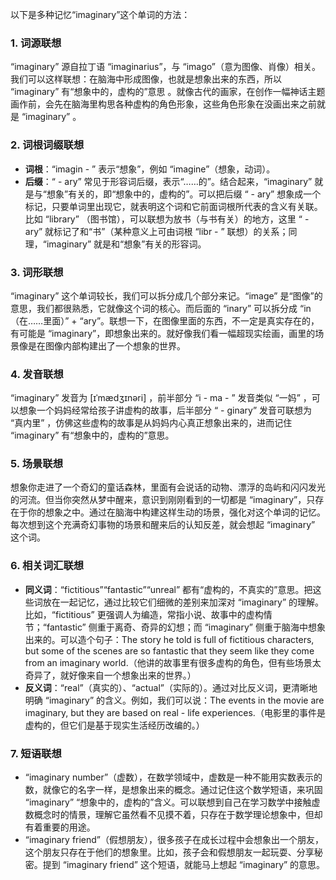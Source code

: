 以下是多种记忆“imaginary”这个单词的方法：

### 1. 词源联想
“imaginary” 源自拉丁语 “imaginarius”，与 “imago”（意为图像、肖像）相关。我们可以这样联想：在脑海中形成图像，也就是想象出来的东西，所以 “imaginary” 有“想象中的，虚构的”意思 。就像古代的画家，在创作一幅神话主题画作前，会先在脑海里构思各种虚构的角色形象，这些角色形象在没画出来之前就是 “imaginary” 。

### 2. 词根词缀联想
 - **词根**：“imagin - ” 表示“想象”，例如 “imagine”（想象，动词）。
 - **后缀**：“ - ary” 常见于形容词后缀，表示“……的”。结合起来，“imaginary” 就是与“想象”有关的，即“想象中的，虚构的”。可以把后缀 “ - ary” 想象成一个标记，只要单词里出现它，就表明这个词和它前面词根所代表的含义有关联。比如 “library” （图书馆），可以联想为放书（与书有关）的地方，这里 “ - ary” 就标记了和“书”（某种意义上可由词根 “libr - ” 联想）的关系；同理，“imaginary” 就是和“想象”有关的形容词。

### 3. 词形联想
“imaginary” 这个单词较长，我们可以拆分成几个部分来记。“image” 是“图像”的意思，我们都很熟悉，它就像这个词的核心。而后面的 “inary” 可以拆分成 “in（在……里面）” + “ary”。联想一下，在图像里面的东西，不一定是真实存在的，有可能是 “imaginary”，即想象出来的。就好像我们看一幅超现实绘画，画里的场景像是在图像内部构建出了一个想象的世界。

### 4. 发音联想
“imaginary” 发音为 [ɪˈmædʒɪnəri] ，前半部分 “i - ma - ” 发音类似 “一妈” ，可以想象一个妈妈经常给孩子讲虚构的故事，后半部分 “ - ginary” 发音可联想为 “真内里” ，仿佛这些虚构的故事是从妈妈内心真正想象出来的，进而记住 “imaginary” 有“想象中的，虚构的”意思。

### 5. 场景联想
想象你走进了一个奇幻的童话森林，里面有会说话的动物、漂浮的岛屿和闪闪发光的河流。但当你突然从梦中醒来，意识到刚刚看到的一切都是 “imaginary”，只存在于你的想象之中。通过在脑海中构建这样生动的场景，强化对这个单词的记忆。每次想到这个充满奇幻事物的场景和醒来后的认知反差，就会想起 “imaginary” 这个词。

### 6. 相关词汇联想
 - **同义词**：“fictitious”“fantastic”“unreal” 都有“虚构的，不真实的”意思。把这些词放在一起记忆，通过比较它们细微的差别来加深对 “imaginary” 的理解。比如，“fictitious” 更强调人为编造，常指小说、故事中的虚构情节；“fantastic” 侧重于离奇、奇异的幻想；而 “imaginary” 侧重于脑海中想象出来的。可以造个句子：The story he told is full of fictitious characters, but some of the scenes are so fantastic that they seem like they come from an imaginary world.（他讲的故事里有很多虚构的角色，但有些场景太奇异了，就好像来自一个想象出来的世界。）
 - **反义词**：“real”（真实的）、“actual”（实际的）。通过对比反义词，更清晰地明确 “imaginary” 的含义。例如，我们可以说：The events in the movie are imaginary, but they are based on real - life experiences.（电影里的事件是虚构的，但它们是基于现实生活经历改编的。）

### 7. 短语联想
 - “imaginary number”（虚数），在数学领域中，虚数是一种不能用实数表示的数，就像它的名字一样，是想象出来的概念。通过记住这个数学短语，来巩固 “imaginary” “想象中的，虚构的”含义。可以联想到自己在学习数学中接触虚数概念时的情景，理解它虽然看不见摸不着，只存在于数学理论想象中，但却有着重要的用途。 
 - “imaginary friend”（假想朋友），很多孩子在成长过程中会想象出一个朋友，这个朋友只存在于他们的想象里。比如，孩子会和假想朋友一起玩耍、分享秘密。提到 “imaginary friend” 这个短语，就能马上想起 “imaginary” 的意思。 
